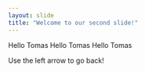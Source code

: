 ```yaml
---
layout: slide
title: "Welcome to our second slide!"
---
```

Hello Tomas
Hello Tomas
Hello Tomas

Use the left arrow to go back!